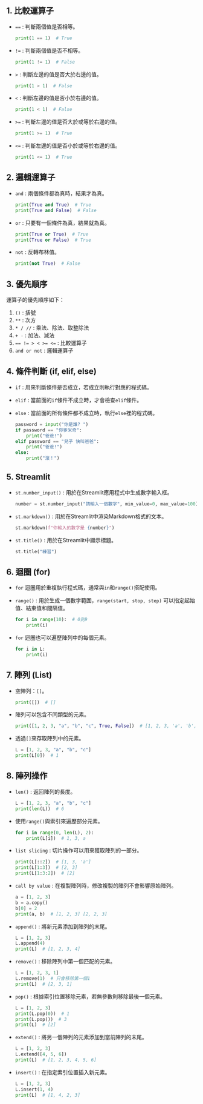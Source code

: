 ## 1. 比較運算子

- `==` : 判斷兩個值是否相等。

    ```python
    print(1 == 1)  # True
    ```

- `!=` : 判斷兩個值是否不相等。

    ```python
    print(1 != 1)  # False
    ```

- `>` : 判斷左邊的值是否大於右邊的值。

    ```python
    print(1 > 1)  # False
    ```

- `<` : 判斷左邊的值是否小於右邊的值。

    ```python
    print(1 < 1)  # False
    ```

- `>=` : 判斷左邊的值是否大於或等於右邊的值。

    ```python
    print(1 >= 1)  # True
    ```

- `<=` : 判斷左邊的值是否小於或等於右邊的值。

    ```python
    print(1 <= 1)  # True
    ```

## 2. 邏輯運算子

- `and` : 兩個條件都為真時，結果才為真。

    ```python
    print(True and True)  # True
    print(True and False)  # False
    ```

- `or` : 只要有一個條件為真，結果就為真。

    ```python
    print(True or True)  # True
    print(True or False)  # True
    ```

- `not` : 反轉布林值。

    ```python
    print(not True)  # False
    ```

## 3. 優先順序

運算子的優先順序如下：

1. `()` : 括號
2. `**` : 次方
3. `* / //` : 乘法、除法、取整除法
4. `+ -` : 加法、減法
5. `== != > < >= <=` : 比較運算子
6. `and or not` : 邏輯運算子

## 4. 條件判斷 (if, elif, else)

- `if` : 用來判斷條件是否成立，若成立則執行對應的程式碼。
- `elif` : 當前面的`if`條件不成立時，才會檢查`elif`條件。
- `else` : 當前面的所有條件都不成立時，執行`else`裡的程式碼。

    ```python
    password = input("你是誰? ")
    if password == "你爹米奇":
        print("爸爸!")
    elif password == "兒子 快叫爸爸":
        print("爸爸!")
    else:
        print("滾！")
    ```

## 5. Streamlit

- `st.number_input()` : 用於在Streamlit應用程式中生成數字輸入框。

    ```python
    number = st.number_input("請輸入一個數字", min_value=0, max_value=100)
    ```

- `st.markdown()` : 用於在Streamlit中渲染Markdown格式的文本。

    ```python
    st.markdown(f"你輸入的數字是 {number}")
    ```

- `st.title()` : 用於在Streamlit中顯示標題。

    ```python
    st.title("練習")
    ```

## 6. 迴圈 (for)

- `for` 迴圈用於重複執行程式碼，通常與`in`和`range()`搭配使用。
- `range()` : 用於生成一個數字範圍，`range(start, stop, step)` 可以指定起始值、結束值和間隔值。

    ```python
    for i in range(10):  # 0到9
        print(i)
    ```

- `for` 迴圈也可以遍歷陣列中的每個元素。

    ```python
    for i in L:
        print(i)
    ```

## 7. 陣列 (List)

- 空陣列：`[]`。

    ```python
    print([])  # []
    ```

- 陣列可以包含不同類型的元素。

    ```python
    print([1, 2, 3, "a", "b", "c", True, False])  # [1, 2, 3, 'a', 'b', 'c', True, False]
    ```

- 透過`[]`來存取陣列中的元素。

    ```python
    L = [1, 2, 3, "a", "b", "c"]
    print(L[0])  # 1
    ```

## 8. 陣列操作

- `len()` : 返回陣列的長度。

    ```python
    L = [1, 2, 3, "a", "b", "c"]
    print(len(L))  # 6
    ```

- 使用`range()`與索引來遍歷部分元素。

    ```python
    for i in range(0, len(L), 2):
        print(L[i])  # 1, 3, a
    ```

- `list slicing` : 切片操作可以用來獲取陣列的一部分。

    ```python
    print(L[::2])  # [1, 3, 'a']
    print(L[1:3])  # [2, 3]
    print(L[1:3:2])  # [2]
    ```

- `call by value` : 在複製陣列時，修改複製的陣列不會影響原始陣列。

    ```python
    a = [1, 2, 3]
    b = a.copy()
    b[0] = 2
    print(a, b)  # [1, 2, 3] [2, 2, 3]
    ```

- `append()` : 將新元素添加到陣列的末尾。

    ```python
    L = [1, 2, 3]
    L.append(4)
    print(L)  # [1, 2, 3, 4]
    ```

- `remove()` : 移除陣列中第一個匹配的元素。

    ```python
    L = [1, 2, 3, 1]
    L.remove(1)  # 只會移除第一個1
    print(L)  # [2, 3, 1]
    ```

- `pop()` : 根據索引位置移除元素，若無參數則移除最後一個元素。

    ```python
    L = [1, 2, 3]
    print(L.pop(0))  # 1
    print(L.pop())  # 3
    print(L)  # [2]
    ```

- `extend()` : 將另一個陣列的元素添加到當前陣列的末尾。

    ```python
    L = [1, 2, 3]
    L.extend([4, 5, 6])
    print(L)  # [1, 2, 3, 4, 5, 6]
    ```

- `insert()` : 在指定索引位置插入新元素。

    ```python
    L = [1, 2, 3]
    L.insert(1, 4)
    print(L)  # [1, 4, 2, 3]
    ```
